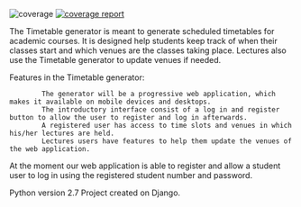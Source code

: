 ![coverage](https://gitlab.com/gitlab-org/gitlab-ce/badges/master/coverage.svg?job=coverage)
[![coverage report](https://gitlab.com/dineos-boys/timetable-generator/badges/master/coverage.svg)](https://gitlab.com/dineos-boys/timetable-generator/commits/master)

The Timetable  generator is meant to generate scheduled timetables for academic courses.
It is designed help students keep track of when their classes start and which venues are the classes taking place. 
Lectures also use the Timetable generator to update venues if needed.

Features in the Timetable generator:

            The generator will be a progressive web application, which makes it available on mobile devices and desktops. 
            The introductory interface consist of a log in and register button to allow the user to register and log in afterwards.
            A registered user has access to time slots and venues in which his/her lectures are held.
            Lectures users have features to help them update the venues of the web application.

At the moment our web application is able to register and allow a student user to log in  using the registered  student number and password.

Python version 2.7
Project created on Django.